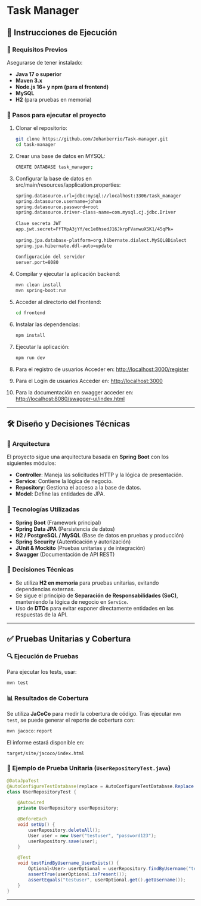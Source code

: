 # Task Manager

## 📌 Instrucciones de Ejecución

### 🔧 Requisitos Previos
Asegurarse de tener instalado:
- **Java 17 o superior**
- **Maven 3.x**
- **Node.js 16+ y npm (para el frontend)**
- **MySQL** 
- **H2** (para pruebas en memoria)

### 🚀 Pasos para ejecutar el proyecto
1. Clonar el repositorio:
   ```sh
   git clone https://github.com/Johanberrio/Task-manager.git
   cd task-manager
   ```

2. Crear una base de datos en MYSQL:
   ```sh
   CREATE DATABASE task_manager;
   ```
   
3. Configurar la base de datos en src/main/resources/application.properties:
   ```sh
   spring.datasource.url=jdbc:mysql://localhost:3306/task_manager
   spring.datasource.username=johan
   spring.datasource.password=root
   spring.datasource.driver-class-name=com.mysql.cj.jdbc.Driver
  
   Clave secreta JWT
   app.jwt.secret=FfTMpA3jYf/ec1e0hsedJ16JkrpFVanwuXSK1/45qPk=
  
   spring.jpa.database-platform=org.hibernate.dialect.MySQL8Dialect
   spring.jpa.hibernate.ddl-auto=update
  
   Configuración del servidor
   server.port=8080
   ```

4. Compilar y ejecutar la aplicación backend:
   ```sh
   mvn clean install
   mvn spring-boot:run
   ```
   
5. Acceder al directorio del Frontend:
   ```sh
   cd frontend
   ```
   
6. Instalar las dependencias:
   ```sh
   npm install
   ```
7. Ejecutar la aplicación:
   ```sh
   npm run dev
   ```
   
8. Para el registro de usuarios Acceder en: [http://localhost:3000/register](http://localhost:3000/register)


9. Para el Login de usuarios Acceder en: [http://localhost:3000](http://localhost:3000)

10. Para la documentación en swagger acceder en: [http://localhost:8080/swagger-ui/index.html](http://localhost:8080/swagger-ui/index.html)


---

## 🛠️ Diseño y Decisiones Técnicas

### 📌 Arquitectura
El proyecto sigue una arquitectura basada en **Spring Boot** con los siguientes módulos:

- **Controller**: Maneja las solicitudes HTTP y la lógica de presentación.
- **Service**: Contiene la lógica de negocio.
- **Repository**: Gestiona el acceso a la base de datos.
- **Model**: Define las entidades de JPA.

### 📌 Tecnologías Utilizadas
- **Spring Boot** (Framework principal)
- **Spring Data JPA** (Persistencia de datos)
- **H2 / PostgreSQL / MySQL** (Base de datos en pruebas y producción)
- **Spring Security** (Autenticación y autorización)
- **JUnit & Mockito** (Pruebas unitarias y de integración)
- **Swagger** (Documentación de API REST)

### 📌 Decisiones Técnicas
- Se utiliza **H2 en memoria** para pruebas unitarias, evitando dependencias externas.
- Se sigue el principio de **Separación de Responsabilidades (SoC)**, manteniendo la lógica de negocio en `Service`.
- Uso de **DTOs** para evitar exponer directamente entidades en las respuestas de la API.

---

## ✅ Pruebas Unitarias y Cobertura

### 🔍 Ejecución de Pruebas
Para ejecutar los tests, usar:
```sh
mvn test
```

### 📊 Resultados de Cobertura
Se utiliza **JaCoCo** para medir la cobertura de código. Tras ejecutar `mvn test`, se puede generar el reporte de cobertura con:
```sh
mvn jacoco:report
```
El informe estará disponible en:
```
target/site/jacoco/index.html
```

### 📌 Ejemplo de Prueba Unitaria (`UserRepositoryTest.java`)
```java
@DataJpaTest
@AutoConfigureTestDatabase(replace = AutoConfigureTestDatabase.Replace.NONE)
class UserRepositoryTest {

    @Autowired
    private UserRepository userRepository;

    @BeforeEach
    void setUp() {
        userRepository.deleteAll();
        User user = new User("testuser", "password123");
        userRepository.save(user);
    }

    @Test
    void testFindByUsername_UserExists() {
        Optional<User> userOptional = userRepository.findByUsername("testuser");
        assertTrue(userOptional.isPresent());
        assertEquals("testuser", userOptional.get().getUsername());
    }
}
```

---


